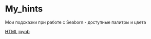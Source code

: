 # My_hints
Мои подсказки при работе с Seaborn - доступные палитры и цвета

[HTML](https://github.com/Malakhova-Natalya/My_hints/blob/main/My%20hint%20-%20Seaborn.html "Заголовок ссылки") [ipynb](https://github.com/Malakhova-Natalya/My_hints/blob/main/My%20hint%20-%20Seaborn.ipynb "Заголовок ссылки")
